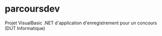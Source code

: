 # parcoursdev
Projet VisualBasic .NET d'application d'enregistrement pour un concours (DUT Informatique)
